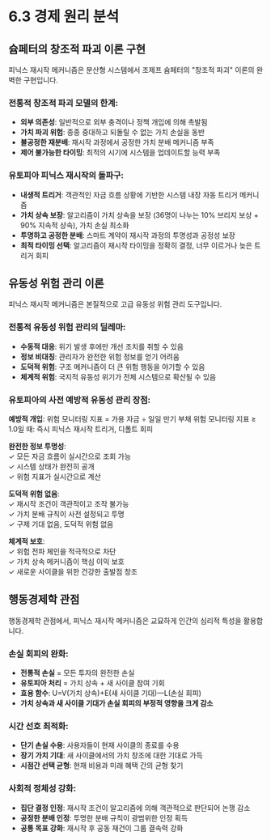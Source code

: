 # 6.3 경제 원리 분석

## 슘페터의 창조적 파괴 이론 구현

피닉스 재시작 메커니즘은 분산형 시스템에서 조제프 슘페터의 "창조적 파괴" 이론의 완벽한 구현입니다.

### 전통적 창조적 파괴 모델의 한계:

* **외부 의존성**: 일반적으로 외부 충격이나 정책 개입에 의해 촉발됨
* **가치 파괴 위험**: 종종 중대하고 되돌릴 수 없는 가치 손실을 동반
* **불공정한 재분배**: 재시작 과정에서 공정한 가치 분배 메커니즘 부족
* **제어 불가능한 타이밍**: 최적의 시기에 시스템을 업데이트할 능력 부족

### 유토피아 피닉스 재시작의 돌파구:

* **내생적 트리거**: 객관적인 자금 흐름 상황에 기반한 시스템 내장 자동 트리거 메커니즘
* **가치 상속 보장**: 알고리즘이 가치 상속을 보장 (36명이 나누는 10% 브리지 보상 + 90% 지속적 상속), 가치 손실 최소화
* **투명하고 공정한 분배**: 스마트 계약이 재시작 과정의 투명성과 공정성 보장
* **최적 타이밍 선택**: 알고리즘이 재시작 타이밍을 정확히 결정, 너무 이르거나 늦은 트리거 회피

## 유동성 위험 관리 이론

피닉스 재시작 메커니즘은 본질적으로 고급 유동성 위험 관리 도구입니다.

### 전통적 유동성 위험 관리의 딜레마:

* **수동적 대응**: 위기 발생 후에만 개선 조치를 취할 수 있음
* **정보 비대칭**: 관리자가 완전한 위험 정보를 얻기 어려움
* **도덕적 위험**: 구조 메커니즘이 더 큰 위험 행동을 야기할 수 있음
* **체계적 위험**: 국지적 유동성 위기가 전체 시스템으로 확산될 수 있음

### 유토피아의 사전 예방적 유동성 관리 장점:

**예방적 개입**: 위험 모니터링 지표 = 가용 자금 ÷ 일일 만기 부채
위험 모니터링 지표 ≥ 1.0일 때: 즉시 피닉스 재시작 트리거, 디폴트 회피

**완전한 정보 투명성**:  
✓ 모든 자금 흐름이 실시간으로 조회 가능  
✓ 시스템 상태가 완전히 공개  
✓ 위험 지표가 실시간으로 계산

**도덕적 위험 없음**:  
✓ 재시작 조건이 객관적이고 조작 불가능  
✓ 가치 분배 규칙이 사전 설정되고 투명  
✓ 구제 기대 없음, 도덕적 위험 없음

**체계적 보호**:  
✓ 위험 전파 체인을 적극적으로 차단  
✓ 가치 상속 메커니즘이 핵심 이익 보호  
✓ 새로운 사이클을 위한 건강한 출발점 창조

## 행동경제학 관점

행동경제학 관점에서, 피닉스 재시작 메커니즘은 교묘하게 인간의 심리적 특성을 활용합니다.

### 손실 회피의 완화:

* **전통적 손실** = 모든 투자의 완전한 손실
* **유토피아 처리** = 가치 상속 + 새 사이클 참여 기회
* **효용 함수**: U=V(가치 상속)+E(새 사이클 기대)—L(손실 회피)
* **가치 상속과 새 사이클 기대가 손실 회피의 부정적 영향을 크게 감소**

### 시간 선호 최적화:

* **단기 손실 수용**: 사용자들이 현재 사이클의 종료를 수용
* **장기 가치 기대**: 새 사이클에서의 가치 창조에 대한 기대로 가득
* **시점간 선택 균형**: 현재 비용과 미래 혜택 간의 균형 찾기

### 사회적 정체성 강화:

* **집단 결정 인정**: 재시작 조건이 알고리즘에 의해 객관적으로 판단되어 논쟁 감소
* **공정한 분배 인정**: 투명한 분배 규칙이 광범위한 인정 획득
* **공통 목표 강화**: 재시작 후 공동 재건이 그룹 결속력 강화